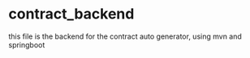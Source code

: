 # contract_backend
this file is the backend for the contract auto generator, using mvn and springboot
